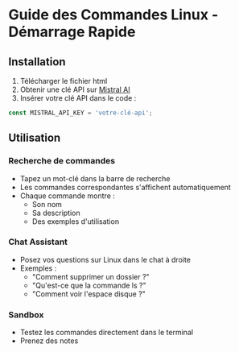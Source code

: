 # Guide des Commandes Linux - Démarrage Rapide

## Installation

1. Télécharger le fichier html
2. Obtenir une clé API sur [Mistral AI](https://console.mistral.ai/)
3. Insérer votre clé API dans le code :
```javascript
const MISTRAL_API_KEY = 'votre-clé-api';
```

## Utilisation

### Recherche de commandes
- Tapez un mot-clé dans la barre de recherche
- Les commandes correspondantes s'affichent automatiquement
- Chaque commande montre :
  - Son nom
  - Sa description
  - Des exemples d'utilisation

### Chat Assistant
- Posez vos questions sur Linux dans le chat à droite
- Exemples : 
  - "Comment supprimer un dossier ?"
  - "Qu'est-ce que la commande ls ?"
  - "Comment voir l'espace disque ?"

### Sandbox
- Testez les commandes directement dans le terminal
- Prenez des notes
